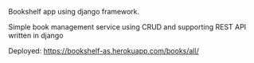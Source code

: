 Bookshelf app using django framework.


Simple book management service using CRUD and supporting REST API written in django

Deployed:
https://bookshelf-as.herokuapp.com/books/all/
